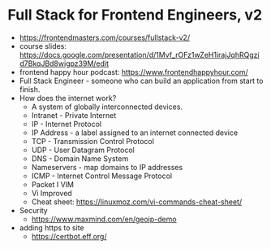 # Full Stack for Frontend Engineers, v2

* <https://frontendmasters.com/courses/fullstack-v2/>
* course slides: <https://docs.google.com/presentation/d/1Mvf_rOFz1wZeH1irajJqhRQgzid7BkqJBd8wigpz39M/edit>
* frontend happy hour podcast: <https://www.frontendhappyhour.com/>
* Full Stack Engineer - someone who can build an application from start to finish.
* How does the internet work?
    * A system of globally interconnected devices.
    * Intranet - Private Internet
    * IP - Internet Protocol
    * IP Address - a label assigned to an internet connected device
    * TCP - Transmission Control Protocol
    * UDP - User Datagram Protocol
    * DNS - Domain Name System
    * Nameservers - map domains to IP addresses
    * ICMP - Internet Control Message Protocol
    * Packet
I VIM
    * Vi Improved
    * Cheat sheet: <https://linuxmoz.com/vi-commands-cheat-sheet/>
* Security
    * <https://www.maxmind.com/en/geoip-demo>
* adding https to site
    * <https://certbot.eff.org/>